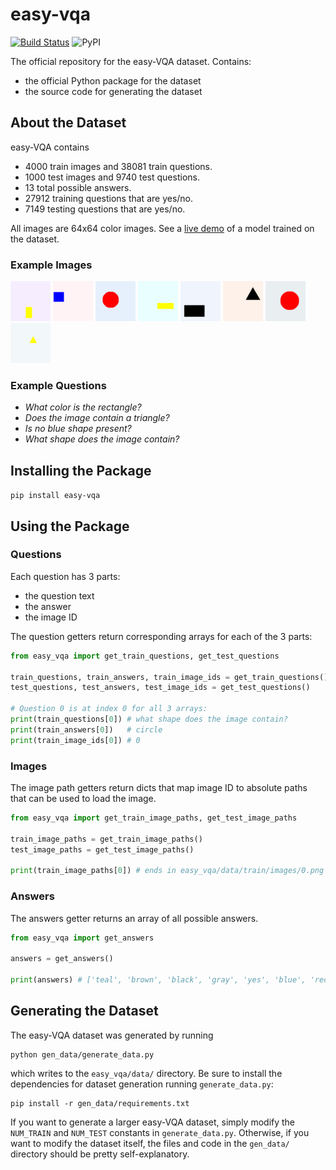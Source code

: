 # easy-vqa

[![Build Status](https://travis-ci.com/vzhou842/easy-vqa.svg?branch=master)](https://travis-ci.com/vzhou842/easy-vqa)
![PyPI](https://img.shields.io/pypi/v/easy-vqa)

The official repository for the easy-VQA dataset. Contains:
- the official Python package for the dataset
- the source code for generating the dataset

## About the Dataset

easy-VQA contains

- 4000 train images and 38081 train questions.
- 1000 test images and 9740 test questions.
- 13 total possible answers.
- 27912 training questions that are yes/no.
- 7149 testing questions that are yes/no.

All images are 64x64 color images. See a [live demo](https://easy-vqa-demo.victorzhou.com/) of a model trained on the dataset.

### Example Images

![](./easy_vqa/data/train/images/0.png)
![](./easy_vqa/data/train/images/1.png)
![](./easy_vqa/data/train/images/2.png)
![](./easy_vqa/data/train/images/3.png)
![](./easy_vqa/data/train/images/5.png)
![](./easy_vqa/data/train/images/6.png)
![](./easy_vqa/data/train/images/7.png)
![](./easy_vqa/data/train/images/8.png)

### Example Questions

- _What color is the rectangle?_
- _Does the image contain a triangle?_
- _Is no blue shape present?_
- _What shape does the image contain?_

## Installing the Package

`pip install easy-vqa`

## Using the Package

### Questions

Each question has 3 parts:
- the question text
- the answer
- the image ID

The question getters return corresponding arrays for each of the 3 parts:

```python
from easy_vqa import get_train_questions, get_test_questions

train_questions, train_answers, train_image_ids = get_train_questions()
test_questions, test_answers, test_image_ids = get_test_questions()

# Question 0 is at index 0 for all 3 arrays:
print(train_questions[0]) # what shape does the image contain?
print(train_answers[0])   # circle
print(train_image_ids[0]) # 0
```

### Images

The image path getters return dicts that map image ID to absolute paths that can be used to load the image.

```python
from easy_vqa import get_train_image_paths, get_test_image_paths

train_image_paths = get_train_image_paths()
test_image_paths = get_test_image_paths()

print(train_image_paths[0]) # ends in easy_vqa/data/train/images/0.png
```

### Answers

The answers getter returns an array of all possible answers.

```python
from easy_vqa import get_answers

answers = get_answers()

print(answers) # ['teal', 'brown', 'black', 'gray', 'yes', 'blue', 'rectangle', 'yellow', 'triangle', 'red', 'circle', 'no', 'green']
```

## Generating the Dataset

The easy-VQA dataset was generated by running

```shell
python gen_data/generate_data.py
```

which writes to the `easy_vqa/data/` directory. Be sure to install the dependencies for dataset generation running `generate_data.py`:

```shell
pip install -r gen_data/requirements.txt
```

If you want to generate a larger easy-VQA dataset, simply modify the `NUM_TRAIN` and `NUM_TEST` constants in `generate_data.py`. Otherwise, if you want to modify the dataset itself, the files and code in the `gen_data/` directory should be pretty self-explanatory.
